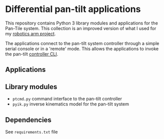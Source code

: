 # Differential pan-tilt applications

This repository contains Python 3 library modules and applications for the Pan-Tile system. This collection is an improved version of what I used for my [robotics arm project](https://sites.google.com/site/eyalabraham/robotic-arm).

The applications connect to the pan-tilt system controller through a simple serial console or in a 'remote' mode. This allows the applications to invoke the pan-tilt [controller CLI](..\controller\ptctrl.c).

## Applications

## Library modules

- ```ptcmd.py``` command interface to the pan-tilt controller
- ```pyik.py``` inverse kinematics model for the pan-tilt system

## Dependencies

See ```requirements.txt``` file


